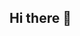## Hi there 👋

<!--
**Andyroo888/Andyroo888** is a ✨ _special_ ✨ repository because its `README.md` (this file) appears on your GitHub profile.

Here are some ideas to get you started:

- 🔭 I’m currently working on learning wtf cs is about
- 🌱 I’m currently learning cs50's intro to cs course
- 👯 I’m looking to collaborate on ...
- 🤔 I’m looking for help with using coding to inspire me to see the world in new ways
- 💬 Ask me about how to ...
- 📫 How to reach me: ...
- ⚡ Fun fact: legit just made first code started 2 months ago
-->
